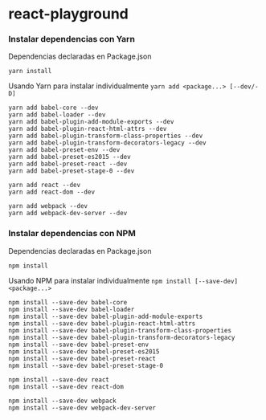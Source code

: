 # react-playground
### Instalar dependencias con Yarn

Dependencias declaradas en Package.json
```
yarn install
```

Usando Yarn para instalar individualmente `yarn add <package...> [--dev/-D]`

```
yarn add babel-core --dev
yarn add babel-loader --dev
yarn add babel-plugin-add-module-exports --dev
yarn add babel-plugin-react-html-attrs --dev
yarn add babel-plugin-transform-class-properties --dev
yarn add babel-plugin-transform-decorators-legacy --dev
yarn add babel-preset-env --dev
yarn add babel-preset-es2015 --dev
yarn add babel-preset-react --dev
yarn add babel-preset-stage-0 --dev

yarn add react --dev
yarn add react-dom --dev

yarn add webpack --dev
yarn add webpack-dev-server --dev

```

### Instalar dependencias con NPM

Dependencias declaradas en Package.json
```
npm install
```

Usando NPM para instalar individualmente `npm install [--save-dev] <package...>`

```
npm install --save-dev babel-core
npm install --save-dev babel-loader
npm install --save-dev babel-plugin-add-module-exports
npm install --save-dev babel-plugin-react-html-attrs
npm install --save-dev babel-plugin-transform-class-properties
npm install --save-dev babel-plugin-transform-decorators-legacy
npm install --save-dev babel-preset-env
npm install --save-dev babel-preset-es2015
npm install --save-dev babel-preset-react
npm install --save-dev babel-preset-stage-0

npm install --save-dev react
npm install --save-dev react-dom

npm install --save-dev webpack
npm install --save-dev webpack-dev-server

```
